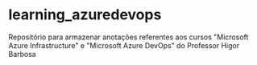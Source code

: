 # learning_azuredevops
Repositório para armazenar anotações referentes aos cursos "Microsoft Azure Infrastructure" e "Microsoft Azure DevOps" do Professor Higor Barbosa

